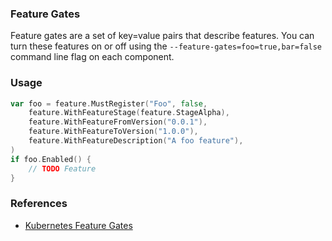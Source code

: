 ### Feature Gates
Feature gates are a set of key=value pairs that describe features. You can turn these features on or off using the `--feature-gates=foo=true,bar=false` command line flag on each component.

### Usage
```go
var foo = feature.MustRegister("Foo", false,
	feature.WithFeatureStage(feature.StageAlpha),
	feature.WithFeatureFromVersion("0.0.1"),
	feature.WithFeatureToVersion("1.0.0"),
	feature.WithFeatureDescription("A foo feature"),
)
if foo.Enabled() {
    // TODO Feature
}
```
### References
- [Kubernetes Feature Gates](https://kubernetes.io/docs/reference/command-line-tools-reference/feature-gates/)
